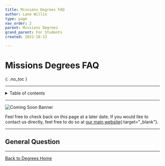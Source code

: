 ```yaml
---
title: Missions Degrees FAQ
author: Lane Willis
type: page
nav_order: 2
parent: Missions Degrees
grand_parent: For Students
created: 2022-10-13

---
```


# Missions Degrees FAQ
{: .no_toc }

---

<details closed markdown="block">
  <summary>
    Table of contents
  </summary>
  {: .text-delta }
1. TOC
{:toc}
</details>


---

![Coming Soon Banner](https://i.imgur.com/pxK8WAn.png)


Feel free to check back on this page at a later date. If you would like to contact us directly, feel free to do so at [our main website](https://thecgcs.org){:target="_blank"}.

---

## General Question

---

[Back to Degrees Home](/for-students/degrees/degrees.md)